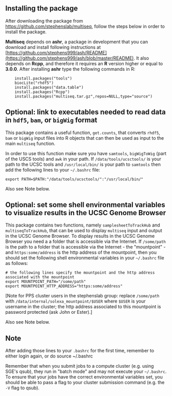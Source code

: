 ## Installing the package

After downloading the package from https://github.com/stephenslab/multiseq, follow the steps below in order to install the package.

**Multiseq** depends on **ashr**, a package in development that you can download and install following instructions at [https://github.com/stephens999/ash/README](https://github.com/stephens999/ash/blob/master/README). It also depends on **Rcpp**, and therefore it requires an **R** version higher or equal to **3.0.0**. After installing **ashr** type the following commands in R:

```
    install.packages("tools")
    biocLite("rhdf5")
    install.packages("data.table")
    install.packages("Rcpp")
    install.packages("multiseq.tar.gz",repos=NULL,type="source")
```

## Optional: link to executables needed to read data in `hdf5`, `bam`, or `bigWig` format
This package contains a useful function, `get.counts`, that converts `rhdf5`, `bam` or `bigWig` input files into R objects that can then be used as input to the main `multiseq` function.

In order to use this function make sure you have `samtools`, `bigWigToWig` (part of the USCS tools) and `awk` in your path. If `/data/tools/ucsctools/` is your path to the UCSC tools and `/usr/local/bin/` is your path to `samtools` then add the following lines to your `~/.bashrc` file:

    export PATH=$PATH:"/data/tools/ucsctools/":"/usr/local/bin/"

Also see Note below.

## Optional: set some shell environmental variables to visualize results in the UCSC Genome Browser
This package contains two functions, namely `samplesheetToTrackHub` and `multiseqToTrackHub`, that can be used to display `multiseq` input and output in the UCSC Genome Browser. To display results in the UCSC Genome Browser you need a a folder that is accessible via the Internet. If `/some/path` is the path to a folder that is accessible via the Internet - the "mountpoint" - and `https:some/address` is the http address of the mountpoint, then you should set the following shell environmental variables in your `~/.bashrc` file as follows:

    # the following lines specify the mountpoint and the http address associated with the mountpoint
    export MOUNTPOINT_PATH="/some/path"
    export MOUNTPOINT_HTTP_ADDRESS="https:some/address"

[Note for PPS cluster users in the stephenslab group: replace `/some/path` with `/data/internal/solexa_mountpoint/$USER` where `$USER` is your username in the cluster; the http address associated to this mountpoint is password protected (ask John or Ester).]

Also see Note below.

## Note
After adding those lines to your `.bashrc` for the first time, remember to either login again, or do 
    source ~/.bashrc 

Remember that when you submit jobs to a compute cluster (e.g. using SGE's qsub), they run in "batch mode" and may not execute your `~/.bashrc`. To ensure that your jobs have the correct environmental variables set, you should be able to pass a flag to your cluster submission command (e.g. the `-V` flag to qsub).
